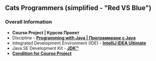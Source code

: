 ## Cats Programmers (simplified - "Red VS Blue")

### Overall Information
* **Course Project | Курсов Проект**
* Discipline - [**Programming with Java | Програмиране с Java**]([https://github.com/rythm-net/UNI-Projects-1st-Year/tree/main/Trimester%203%20-%20Java](https://github.com/rythm-net/PU-Informatics/tree/main/I%20%D0%BA%D1%83%D1%80%D1%81/III%20%D1%82%D1%80%D0%B8%D0%BC%D0%B5%D1%81%D1%82%D1%8A%D1%80/%D0%9F%D1%80%D0%BE%D0%B3%D1%80%D0%B0%D0%BC%D0%B8%D1%80%D0%B0%D0%BD%D0%B5%20%D0%BD%D0%B0%20Java))
* Integrated Development Environment (IDE) - [**IntelliJ IDEA Ultimate**](https://www.jetbrains.com/idea/)
* Java SE Development Kit - [**JDK™**](https://www.oracle.com/java/technologies/downloads/#jdk17-windows)
* [**Condition for Course Project**](https://github.com/rythm-net/Cats-Programmers/blob/main/Course%20Project/Condition%20For%20Course%20Project.pdf)
